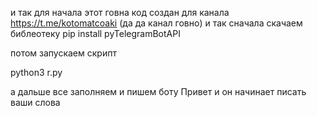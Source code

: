 и так для начала этот говна код создан для канала https://t.me/kotomatcoaki  (да да канал говно)
и так сначала скачаем библеотеку
pip install pyTelegramBotAPI

потом запускаем скрипт

python3 r.py

а дальше все заполняем и пишем боту Привет и он начинает писать ваши слова
